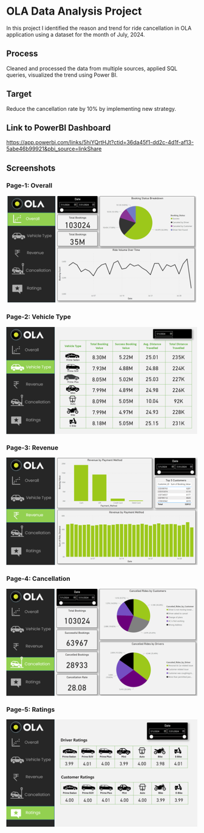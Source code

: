 # OLA Data Analysis Project
In this project I identified the reason and trend for ride cancellation in OLA application using a dataset for the month of July, 2024.
## Process
Cleaned and processed the data from multiple sources, applied SQL queries, visualized the trend using Power BI.
## Target
Reduce the cancellation rate by 10% by implementing new strategy.
## Link to PowerBI Dashboard
https://app.powerbi.com/links/5hiYQrtHJt?ctid=36da45f1-dd2c-4d1f-af13-5abe46b99921&pbi_source=linkShare
## Screenshots
### Page-1: Overall
![App Screenshot](https://github.com/samriddhosaha/PowerBI-Projects/blob/main/OLA-DataAnalysis/Screenshots/Page-1.PNG)
### Page-2: Vehicle Type
![App Screenshot](https://github.com/samriddhosaha/PowerBI-Projects/blob/main/OLA-DataAnalysis/Screenshots/Page-2.PNG)
### Page-3: Revenue
![App Screenshot](https://github.com/samriddhosaha/PowerBI-Projects/blob/main/OLA-DataAnalysis/Screenshots/Page-3.PNG)
### Page-4: Cancellation
![App Screenshot](https://github.com/samriddhosaha/PowerBI-Projects/blob/main/OLA-DataAnalysis/Screenshots/Page-4.PNG)
### Page-5: Ratings
![App Screenshot](https://github.com/samriddhosaha/PowerBI-Projects/blob/main/OLA-DataAnalysis/Screenshots/Page-5.PNG)
